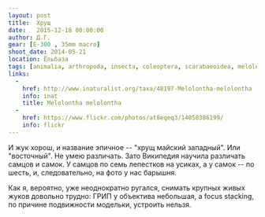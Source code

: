 ```yaml
---
layout: post
title:  Хрущ
date:   2015-12-18 00:00:00
author: Д.Г.
gear: [E-300 , 35mm macro]
shoot_date: 2014-05-21
location: Ёльбаза
tags: [animalia, arthropoda, insecta, coleoptera, scarabaeoidea, melolonthidae, melolontha, melolontha melolontha]
links:
  -
    href: http://www.inaturalist.org/taxa/48197-Melolontha-melolontha
    info: inat
    title: Melolontha melolontha
  -
    href: https://www.flickr.com/photos/at8eqeq3/14050386199/
    info: flickr
---
```


И жук хорош, и название эпичное -- "хрущ майский западный". Или "восточный". Не умею различать. Зато Википедия научила различать самцов и самок. У самцов по семь лепестков на усиках, а у самок -- по шесть, и, следовательно, на фото у нас барышня.

Как я, вероятно, уже неоднократно ругался, снимать крупных живых жуков довольно трудно: ГРИП у объектива небольшая, а focus stacking, по причине подвижности модельки, устроить нельзя.
